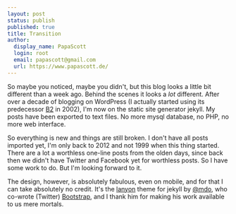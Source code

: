 ```yaml
---
layout: post
status: publish
published: true
title: Transition
author:
  display_name: PapaScott
  login: root
  email: papascott@gmail.com
  url: https://www.papascott.de/
---
```

So maybe you noticed, maybe you didn't, but this blog looks a little bit different than a week ago. Behind the scenes it looks a *lot* different. After over a decade of blogging on WordPress (I actually started using its predecessor [B2](http://cafelog.com/) in 2002), I'm now on the static site generator jekyll. My posts have been exported to text files. No more mysql database, no PHP, no more web interface. 

So everything is new and things are still broken. I don't have all posts imported yet, I'm only back to 2012 and not 1999 when this thing started. There are a lot a worthless one-line posts from the olden days, since back then we didn't have Twitter and Facebook yet for worthless posts. So I have some work to do. But I'm looking forward to it.

The design, however, is absolutely fabulous, even on mobile, and for that I can take absolutely no credit. It's the [lanyon](http://lanyon.getpoole.com/) theme for jekyll by [@mdo](https://twitter.com/mdo), who co-wrote (Twitter) [Bootstrap](http://getbootstrap.com/), and I thank him for making his work available to us mere mortals. 